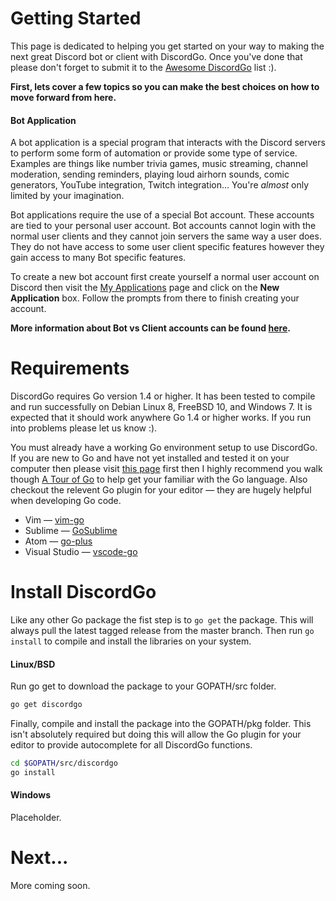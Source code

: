 # Getting Started

This page is dedicated to helping you get started on your way to making the
next great Discord bot or client with DiscordGo. Once you've done that please
don't forget to submit it to the
[Awesome DiscordGo](https://discordgo/wiki/Awesome-DiscordGo) list :).

**First, lets cover a few topics so you can make the best choices on how to
move forward from here.**

#### Bot Application

A bot application is a special program that interacts with the Discord servers
to perform some form of automation or provide some type of service. Examples
are things like number trivia games, music streaming, channel moderation,
sending reminders, playing loud airhorn sounds, comic generators, YouTube
integration, Twitch integration... You're _almost_ only limited by your imagination.

Bot applications require the use of a special Bot account. These accounts are
tied to your personal user account. Bot accounts cannot login with the normal
user clients and they cannot join servers the same way a user does. They do not
have access to some user client specific features however they gain access to
many Bot specific features.

To create a new bot account first create yourself a normal user account on
Discord then visit the [My Applications](https://discord.com/developers/applications/me)
page and click on the **New Application** box. Follow the prompts from there
to finish creating your account.

**More information about Bot vs Client accounts can be found [here](https://discord.com/developers/docs/topics/oauth2#bot-vs-user-accounts).**

# Requirements

DiscordGo requires Go version 1.4 or higher. It has been tested to compile and
run successfully on Debian Linux 8, FreeBSD 10, and Windows 7. It is expected
that it should work anywhere Go 1.4 or higher works. If you run into problems
please let us know :).

You must already have a working Go environment setup to use DiscordGo. If you
are new to Go and have not yet installed and tested it on your computer then
please visit [this page](https://golang.org/doc/install) first then I highly
recommend you walk though [A Tour of Go](https://tour.golang.org/welcome/1) to
help get your familiar with the Go language. Also checkout the relevent Go plugin
for your editor &mdash; they are hugely helpful when developing Go code.

- Vim &mdash; [vim-go](https://github.com/fatih/vim-go)
- Sublime &mdash; [GoSublime](https://github.com/DisposaBoy/GoSublime)
- Atom &mdash; [go-plus](https://atom.io/packages/go-plus)
- Visual Studio &mdash; [vscode-go](https://github.com/Microsoft/vscode-go)

# Install DiscordGo

Like any other Go package the fist step is to `go get` the package. This will
always pull the latest tagged release from the master branch. Then run
`go install` to compile and install the libraries on your system.

#### Linux/BSD

Run go get to download the package to your GOPATH/src folder.

```sh
go get discordgo
```

Finally, compile and install the package into the GOPATH/pkg folder. This isn't
absolutely required but doing this will allow the Go plugin for your editor to
provide autocomplete for all DiscordGo functions.

```sh
cd $GOPATH/src/discordgo
go install
```

#### Windows

Placeholder.

# Next...

More coming soon.

